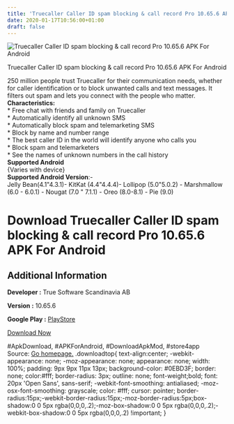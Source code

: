 ```yaml
---
title: 'Truecaller Caller ID spam blocking & call record Pro 10.65.6 APK For Android'
date: 2020-01-17T10:56:00+01:00
draft: false
---
```


![Truecaller Caller ID spam blocking & call record Pro 10.65.6 APK For Android](https://i2.wp.com/apkhome.net/wp-content/uploads/2020/01/Truecaller-Caller-ID-spam-blocking-call-record-Pro-10.65.6.png "Truecaller Caller ID spam blocking & call record Pro 10.65.6 APK For Android")

  

Truecaller Caller ID spam blocking & call record Pro 10.65.6 APK For Android

250 million people trust Truecaller for their communication needs, whether for caller identification or to block unwanted calls and text messages. It filters out spam and lets you connect with the people who matter.  
**Characteristics:**  
\* Free chat with friends and family on Truecaller  
\* Automatically identify all unknown SMS  
\* Automatically block spam and telemarketing SMS  
\* Block by name and number range  
\* The best caller ID in the world will identify anyone who calls you  
\* Block spam and telemarketers  
\* See the names of unknown numbers in the call history  
**Supported Android**  
{Varies with device}  
**Supported Android Version**:-  
Jelly Bean(4.1"4.3.1)- KitKat (4.4"4.4.4)- Lollipop (5.0"5.0.2) - Marshmallow (6.0 - 6.0.1) - Nougat (7.0 " 7.1.1) - Oreo (8.0-8.1) - Pie (9.0)

Download Truecaller Caller ID spam blocking & call record Pro 10.65.6 APK For Android
=====================================================================================

Additional Information
----------------------

**Developer :** True Software Scandinavia AB

**Version :** 10.65.6

**Google Play :** [PlayStore](https://play.google.com/store/apps/details?id=com.truecaller)

  

[Download Now](https://store4app.co/post/truecaller-caller-id-spam-blocking-amp-call-record-pro-10-65-6-apk-for-android_1579172712)

  
#ApkDownload, #APKForAndroid, #DownloadApkMod, #store4app  
Source: [Go homepage.](https://store4app.co/post/truecaller-caller-id-spam-blocking-amp-call-record-pro-10-65-6-apk-for-android_1579172712) .downloadtop{ text-align:center; -webkit-appearance: none; -moz-appearance: none; appearance: none; width: 100%; padding: 9px 9px 11px 13px; background-color: #0EBD3F; border: none; color:#fff; border-radius: 3px; outline: none; font-weight;bold; font: 20px 'Open Sans', sans-serif; -webkit-font-smoothing: antialiased; -moz-osx-font-smoothing: grayscale; color: #fff; cursor: pointer; border-radius:15px;-webkit-border-radius:15px;-moz-border-radius:5px;box-shadow:0 0 5px rgba(0,0,0,.2);-moz-box-shadow:0 0 5px rgba(0,0,0,.2);-webkit-box-shadow:0 0 5px rgba(0,0,0,.2) !important; }